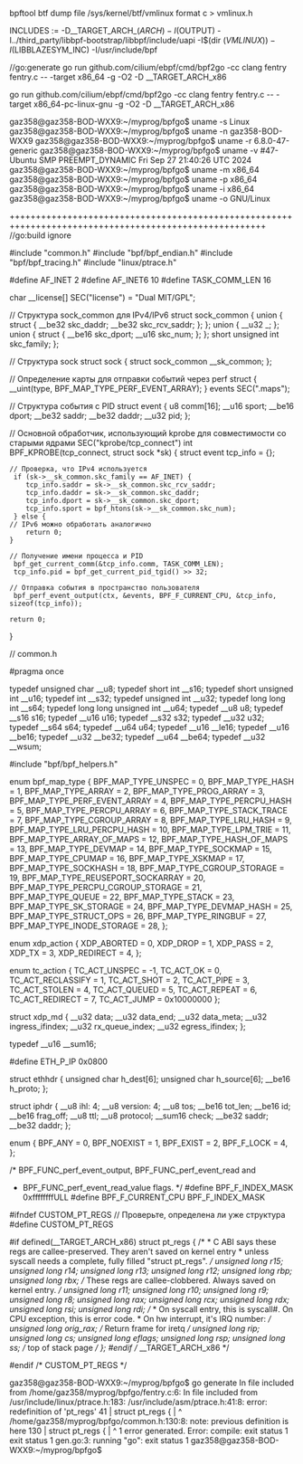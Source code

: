 bpftool btf dump file /sys/kernel/btf/vmlinux format c > vmlinux.h


INCLUDES := -D__TARGET_ARCH_$(ARCH) -I$(OUTPUT) -I../third_party/libbpf-bootstrap/libbpf/include/uapi -I$(dir $(VMLINUX)) -I$(LIBBLAZESYM_INC) -I/usr/include/bpf

//go:generate go run github.com/cilium/ebpf/cmd/bpf2go -cc clang fentry fentry.c -- -target x86_64 -g -O2 -D __TARGET_ARCH_x86

go run github.com/cilium/ebpf/cmd/bpf2go -cc clang fentry fentry.c -- -target x86_64-pc-linux-gnu -g -O2 -D __TARGET_ARCH_x86


gaz358@gaz358-BOD-WXX9:~/myprog/bpfgo$ uname -s
Linux
gaz358@gaz358-BOD-WXX9:~/myprog/bpfgo$ uname -n
gaz358-BOD-WXX9
gaz358@gaz358-BOD-WXX9:~/myprog/bpfgo$ uname -r
6.8.0-47-generic
gaz358@gaz358-BOD-WXX9:~/myprog/bpfgo$ uname -v
#47-Ubuntu SMP PREEMPT_DYNAMIC Fri Sep 27 21:40:26 UTC 2024
gaz358@gaz358-BOD-WXX9:~/myprog/bpfgo$ uname -m
x86_64
gaz358@gaz358-BOD-WXX9:~/myprog/bpfgo$ uname -p
x86_64
gaz358@gaz358-BOD-WXX9:~/myprog/bpfgo$ uname -i
x86_64
gaz358@gaz358-BOD-WXX9:~/myprog/bpfgo$ uname -o
GNU/Linux


+++++++++++++++++++++++++++++++++++++++++++++++++++++++++++++++++++++++++++++++++++++++++++++++++++++++
//go:build ignore

#include "common.h"
#include "bpf/bpf_endian.h"
#include "bpf/bpf_tracing.h"
#include "linux/ptrace.h"

#define AF_INET 2
#define AF_INET6 10
#define TASK_COMM_LEN 16

char __license[] SEC("license") = "Dual MIT/GPL";

// Структура sock_common для IPv4/IPv6
struct sock_common {
	union {
		struct {
			__be32 skc_daddr;
			__be32 skc_rcv_saddr;
		};
	};
	union {
		__u32 _;
	};
	union {
		struct {
			__be16 skc_dport;
			__u16 skc_num;
		};
	};
	short unsigned int skc_family;
};

// Структура sock
struct sock {
	struct sock_common __sk_common;
};

// Определение карты для отправки событий через perf
struct {
	__uint(type, BPF_MAP_TYPE_PERF_EVENT_ARRAY);
} events SEC(".maps");

// Структура события с PID
struct event {
	u8 comm[16];
	__u16 sport;
	__be16 dport;
	__be32 saddr;
	__be32 daddr;
	__u32 pid;
};

// Основной обработчик, использующий kprobe для совместимости со старыми ядрами
SEC("kprobe/tcp_connect")
int BPF_KPROBE(tcp_connect, struct sock *sk) {
	 struct event tcp_info = {};

	// Проверка, что IPv4 используется
	 if (sk->__sk_common.skc_family == AF_INET) {
	 	tcp_info.saddr = sk->__sk_common.skc_rcv_saddr;
		tcp_info.daddr = sk->__sk_common.skc_daddr;
	 	tcp_info.dport = sk->__sk_common.skc_dport;
	 	tcp_info.sport = bpf_htons(sk->__sk_common.skc_num);
	 } else {
	// IPv6 можно обработать аналогично
	 	return 0;
	}

	// Получение имени процесса и PID
	 bpf_get_current_comm(&tcp_info.comm, TASK_COMM_LEN);
	 tcp_info.pid = bpf_get_current_pid_tgid() >> 32;

	// Отправка события в пространство пользователя
	 bpf_perf_event_output(ctx, &events, BPF_F_CURRENT_CPU, &tcp_info, sizeof(tcp_info));

	return 0;
}


// common.h

#pragma once

typedef unsigned char __u8;
typedef short int __s16;
typedef short unsigned int __u16;
typedef int __s32;
typedef unsigned int __u32;
typedef long long int __s64;
typedef long long unsigned int __u64;
typedef __u8 u8;
typedef __s16 s16;
typedef __u16 u16;
typedef __s32 s32;
typedef __u32 u32;
typedef __s64 s64;
typedef __u64 u64;
typedef __u16 __le16;
typedef __u16 __be16;
typedef __u32 __be32;
typedef __u64 __be64;
typedef __u32 __wsum;

#include "bpf/bpf_helpers.h"

enum bpf_map_type {
	BPF_MAP_TYPE_UNSPEC                = 0,
	BPF_MAP_TYPE_HASH                  = 1,
	BPF_MAP_TYPE_ARRAY                 = 2,
	BPF_MAP_TYPE_PROG_ARRAY            = 3,
	BPF_MAP_TYPE_PERF_EVENT_ARRAY      = 4,
	BPF_MAP_TYPE_PERCPU_HASH           = 5,
	BPF_MAP_TYPE_PERCPU_ARRAY          = 6,
	BPF_MAP_TYPE_STACK_TRACE           = 7,
	BPF_MAP_TYPE_CGROUP_ARRAY          = 8,
	BPF_MAP_TYPE_LRU_HASH              = 9,
	BPF_MAP_TYPE_LRU_PERCPU_HASH       = 10,
	BPF_MAP_TYPE_LPM_TRIE              = 11,
	BPF_MAP_TYPE_ARRAY_OF_MAPS         = 12,
	BPF_MAP_TYPE_HASH_OF_MAPS          = 13,
	BPF_MAP_TYPE_DEVMAP                = 14,
	BPF_MAP_TYPE_SOCKMAP               = 15,
	BPF_MAP_TYPE_CPUMAP                = 16,
	BPF_MAP_TYPE_XSKMAP                = 17,
	BPF_MAP_TYPE_SOCKHASH              = 18,
	BPF_MAP_TYPE_CGROUP_STORAGE        = 19,
	BPF_MAP_TYPE_REUSEPORT_SOCKARRAY   = 20,
	BPF_MAP_TYPE_PERCPU_CGROUP_STORAGE = 21,
	BPF_MAP_TYPE_QUEUE                 = 22,
	BPF_MAP_TYPE_STACK                 = 23,
	BPF_MAP_TYPE_SK_STORAGE            = 24,
	BPF_MAP_TYPE_DEVMAP_HASH           = 25,
	BPF_MAP_TYPE_STRUCT_OPS            = 26,
	BPF_MAP_TYPE_RINGBUF               = 27,
	BPF_MAP_TYPE_INODE_STORAGE         = 28,
};

enum xdp_action {
	XDP_ABORTED = 0,
	XDP_DROP = 1,
	XDP_PASS = 2,
	XDP_TX = 3,
	XDP_REDIRECT = 4,
};

enum tc_action {
	TC_ACT_UNSPEC 		= -1,
	TC_ACT_OK 			= 0,
	TC_ACT_RECLASSIFY 	= 1,
	TC_ACT_SHOT 		= 2,
	TC_ACT_PIPE 		= 3,
	TC_ACT_STOLEN 		= 4,
	TC_ACT_QUEUED 		= 5,
	TC_ACT_REPEAT 		= 6,
	TC_ACT_REDIRECT 	= 7,
	TC_ACT_JUMP 		= 0x10000000
};

struct xdp_md {
	__u32 data;
	__u32 data_end;
	__u32 data_meta;
	__u32 ingress_ifindex;
	__u32 rx_queue_index;
	__u32 egress_ifindex;
};

typedef __u16 __sum16;

#define ETH_P_IP 0x0800

struct ethhdr {
	unsigned char h_dest[6];
	unsigned char h_source[6];
	__be16 h_proto;
};

struct iphdr {
	__u8 ihl: 4;
	__u8 version: 4;
	__u8 tos;
	__be16 tot_len;
	__be16 id;
	__be16 frag_off;
	__u8 ttl;
	__u8 protocol;
	__sum16 check;
	__be32 saddr;
	__be32 daddr;
};

enum {
	BPF_ANY     = 0,
	BPF_NOEXIST = 1,
	BPF_EXIST   = 2,
	BPF_F_LOCK  = 4,
};

/* BPF_FUNC_perf_event_output, BPF_FUNC_perf_event_read and
 * BPF_FUNC_perf_event_read_value flags.
 */
#define BPF_F_INDEX_MASK 0xffffffffULL
#define BPF_F_CURRENT_CPU BPF_F_INDEX_MASK

#ifndef CUSTOM_PT_REGS  // Проверьте, определена ли уже структура
#define CUSTOM_PT_REGS

#if defined(__TARGET_ARCH_x86)
struct pt_regs {
	/*
	 * C ABI says these regs are callee-preserved. They aren't saved on kernel entry
	 * unless syscall needs a complete, fully filled "struct pt_regs".
	 */
	unsigned long r15;
	unsigned long r14;
	unsigned long r13;
	unsigned long r12;
	unsigned long rbp;
	unsigned long rbx;
	/* These regs are callee-clobbered. Always saved on kernel entry. */
	unsigned long r11;
	unsigned long r10;
	unsigned long r9;
	unsigned long r8;
	unsigned long rax;
	unsigned long rcx;
	unsigned long rdx;
	unsigned long rsi;
	unsigned long rdi;
	/*
	 * On syscall entry, this is syscall#. On CPU exception, this is error code.
	 * On hw interrupt, it's IRQ number:
	 */
	unsigned long orig_rax;
	/* Return frame for iretq */
	unsigned long rip;
	unsigned long cs;
	unsigned long eflags;
	unsigned long rsp;
	unsigned long ss;
	/* top of stack page */
};
#endif /* __TARGET_ARCH_x86 */

#endif /* CUSTOM_PT_REGS */



gaz358@gaz358-BOD-WXX9:~/myprog/bpfgo$ go generate
In file included from /home/gaz358/myprog/bpfgo/fentry.c:6:
In file included from /usr/include/linux/ptrace.h:183:
/usr/include/asm/ptrace.h:41:8: error: redefinition of 'pt_regs'
   41 | struct pt_regs {
      |        ^
/home/gaz358/myprog/bpfgo/common.h:130:8: note: previous definition is here
  130 | struct pt_regs {
      |        ^
1 error generated.
Error: compile: exit status 1
exit status 1
gen.go:3: running "go": exit status 1
gaz358@gaz358-BOD-WXX9:~/myprog/bpfgo$ 

